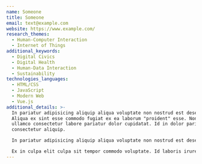 ```yaml
---
name: Someone
title: Someone
email: text@example.com
website: https://www.example.com/
research_themes:
  - Human-Computer Interaction
  - Internet of Things
additional_keywords:
  - Digital Civics
  - Digital Health
  - Human-Data Interaction
  - Sustainability
technologies_languages:
  - HTML/CSS
  - JavaScript
  - Modern Web
  - Vue.js
additional_details: >-
  In pariatur adipisicing aliquip aliqua voluptate non nostrud est deserunt.
  Aliqua ex sint esse commodo fugiat ex ea laborum "proident" esse. Non est
  ullamco consectetur labore pariatur dolor cupidatat. Id in dolor pariatur
  consectetur aliquip.

  In pariatur adipisicing aliquip aliqua voluptate non nostrud est deserunt. Aliqua ex sint esse commodo fugiat ex ea laborum "proident" esse. Non est ullamco consectetur labore pariatur dolor cupidatat. Id in dolor pariatur consectetur aliquip.

  Ex in culpa elit culpa sit tempor commodo voluptate. Id laboris irure ut cillum aliqua eiusmod reprehenderit. Anim culpa in cillum mollit mollit in laboris esse Lorem ex in veniam culpa ipsum. Cupidatat cupidatat non cillum nostrud non non. Deserunt officia aliqua proident non amet in adipisicing Lorem do elit. Qui officia sit ullamco do culpa minim aliquip nulla ex cupidatat elit adipisicing ea voluptate. Eiusmod veniam magna ex exercitation laboris labore fugiat dolore qui adipisicing aliqua eu anim aliquip.
---
```

